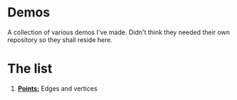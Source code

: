 # Demos
A collection of various demos I've made. Didn't think they needed their own repository so they shall reside here.

# The list
1. [**Points:**](https://coltonb.github.io/Demos/points/points.html) Edges and vertices